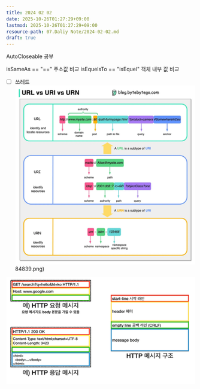 ```yaml
---
title: 2024 02 02
date: 2025-10-26T01:27:29+09:00
lastmod: 2025-10-26T01:27:29+09:00
resource-path: 07.Daliy Note/2024-02-02.md
draft: true
---
```

AutoCloseable 공부

isSameAs == "\=\=" 주소값 비교
isEquelsTo == "isEquel" 객체 내부 값 비교

- [ ] 쓰레드![2024-02-02-20240203184839](../08.media/20240203184839.png)84839.png)

![2024-02-02-20240203215302](../08.media/20240203215302.png)
